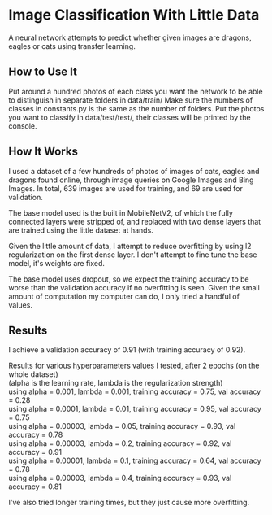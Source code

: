 # Image Classification With Little Data

A neural network attempts to predict whether given images are dragons, eagles or cats using transfer learning.

## How to Use It

Put around a hundred photos of each class you want the network to be able to distinguish in separate folders in data/train/
Make sure the numbers of classes in constants.py is the same as the number of folders.
Put the photos you want to classify in data/test/test/, their classes will be printed by the console.

## How It Works

I used a dataset of a few hundreds of photos of images of cats, eagles and dragons found online, through image queries on Google Images and Bing Images. In total, 639 images are used for training, and 69 are used for validation.

The base model used is the built in MobileNetV2, of which the fully connected layers were stripped of, and replaced with two dense layers that are trained using the little dataset at hands.

Given the little amount of data, I attempt to reduce overfitting by using l2 regularization on the first dense layer. I don't attempt to fine tune the base model, it's weights are fixed.

The base model uses dropout, so we expect the training accuracy to be worse than the validation accuracy if no overfitting is seen. Given the small amount of computation my computer can do, I only tried a handful of values.

## Results

I achieve a validation accuracy of 0.91 (with training accuracy of 0.92).

Results for various hyperparameters values I tested, after 2 epochs (on the whole dataset)\
(alpha is the learning rate, lambda is the regularization strength)\
using alpha = 0.001,   lambda = 0.001, training accuracy = 0.75, val accuracy = 0.28\
using alpha = 0.0001,  lambda = 0.01,  training accuracy = 0.95, val accuracy = 0.75\
using alpha = 0.00003, lambda = 0.05,  training accuracy = 0.93, val accuracy = 0.78\
using alpha = 0.00003, lambda = 0.2,   training accuracy = 0.92, val accuracy = 0.91\
using alpha = 0.00001, lambda = 0.1,   training accuracy = 0.64, val accuracy = 0.78\
using alpha = 0.00003, lambda = 0.4,   training accuracy = 0.93, val accuracy = 0.81

I've also tried longer training times, but they just cause more overfitting.
